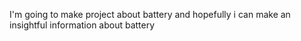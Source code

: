 I'm going to make project about battery and hopefully i can make an insightful information about battery
